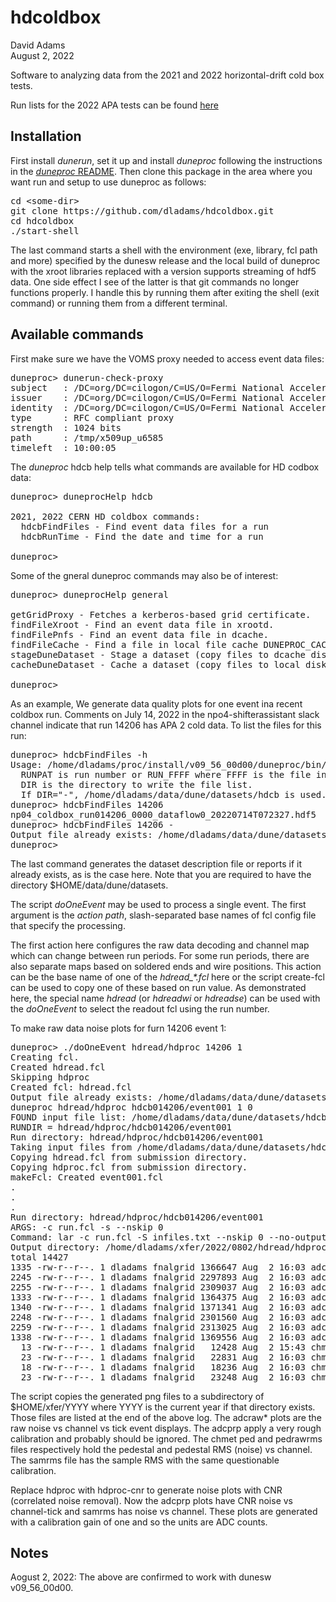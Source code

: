 # hdcoldbox
David Adams  
August 2, 2022

Software to analyzing data from the 2021 and 2022 horizontal-drift cold box tests.

Run lists for the 2022 APA tests can be found [here](https://docs.google.com/spreadsheets/d/1wh8qZTL6iZGQxaHKIjkvGPs81b2g6ReBHMYqCpT59yo/edit#gid=419431128)

## Installation

First install *dunerun*, set it up and install *duneproc* following the instructions in the
[*duneproc* README](https://github.com/dladams/duneproc/blob/master/README.md).
Then clone this package in the area where you want run and setup to use duneproc as follows:

<pre>
cd &lt;some-dir>
git clone https://github.com/dladams/hdcoldbox.git
cd hdcoldbox
./start-shell
</pre>
The last command starts a shell with the environment (exe, library, fcl path and more) specified by the dunesw release and the local build of duneproc
with the xroot libraries replaced with a version supports streaming of hdf5 data.
One side effect I see of the latter is that git commands no longer functions properly.
I handle this by running them after exiting the shell (exit command) or running them from a different terminal.

## Available commands

First make sure we have the VOMS proxy needed to access event data files:
<pre>
duneproc> dunerun-check-proxy
subject   : /DC=org/DC=cilogon/C=US/O=Fermi National Accelerator Laboratory/OU=People/CN=David Adams/CN=UID:dladams/CN=1184421617
issuer    : /DC=org/DC=cilogon/C=US/O=Fermi National Accelerator Laboratory/OU=People/CN=David Adams/CN=UID:dladams
identity  : /DC=org/DC=cilogon/C=US/O=Fermi National Accelerator Laboratory/OU=People/CN=David Adams/CN=UID:dladams
type      : RFC compliant proxy
strength  : 1024 bits
path      : /tmp/x509up_u6585
timeleft  : 10:00:05
</pre>

The *duneproc* hdcb help tells what commands are available for HD codbox data:
<pre>
duneproc> duneprocHelp hdcb

2021, 2022 CERN HD coldbox commands:
  hdcbFindFiles - Find event data files for a run
  hdcbRunTime - Find the date and time for a run

duneproc> 
</pre>
Some of the gneral duneproc commands may also be of interest:
<pre>
duneproc> duneprocHelp general

getGridProxy - Fetches a kerberos-based grid certificate.
findFileXroot - Find an event data file in xrootd.
findFilePnfs - Find an event data file in dcache.
findFileCache - Find a file in local file cache DUNEPROC_CACHE_PATH.
stageDuneDataset - Stage a dataset (copy files to dcache disk).
cacheDuneDataset - Cache a dataset (copy files to local disk).

duneproc> 
</pre>

As an example, We generate data quality plots for one event ina recent coldbox run.
Comments on July 14, 2022 in the npo4-shifterassistant slack channel indicate that run 14206 has APA 2 cold data.
To list the files for this run:
<pre>
duneproc> hdcbFindFiles -h
Usage: /home/dladams/proc/install/v09_56_00d00/duneproc/bin/hdcbFindFiles RUNPAT DIR
  RUNPAT is run number or RUN_FFFF where FFFF is the file index.
  DIR is the directory to write the file list.
  If DIR="-", /home/dladams/data/dune/datasets/hdcb is used.
duneproc> hdcbFindFiles 14206
np04_coldbox_run014206_0000_dataflow0_20220714T072327.hdf5
duneproc> hdcbFindFiles 14206 -
Output file already exists: /home/dladams/data/dune/datasets/hdcb/hdcb014206.txt
duneproc> 
</pre>
The last command generates the dataset description file or reports if it already exists, as is the case here.
Note that you are required to have the directory $HOME/data/dune/datasets.

The script *doOneEvent* may be used to process a single event.
The first argument is the *action path*,  slash-separated base names of fcl config file that specify the processing.

The first action here configures the raw data decoding and channel map which can change between run periods.
For some run periods, there are also separate maps based on soldered ends and wire positions.
This action  can be the base name of one of the *hdread_\*.fcl* here or the script create-fcl can be used to copy
one of these based on run value.
As demonstrated here, the special name *hdread* (or *hdreadwi* or *hdreadse*) can be used with the *doOneEvent*
to select the readout fcl using the run number.

To make raw data noise plots for furn 14206 event 1:
<pre>
duneproc> ./doOneEvent hdread/hdproc 14206 1
Creating fcl.
Created hdread.fcl
Skipping hdproc
Created fcl: hdread.fcl
Output file already exists: /home/dladams/data/dune/datasets/hdcb/hdcb014206.txt
duneproc hdread/hdproc hdcb014206/event001 1 0
FOUND input file list: /home/dladams/data/dune/datasets/hdcb/hdcb014206.txt
RUNDIR = hdread/hdproc/hdcb014206/event001
Run directory: hdread/hdproc/hdcb014206/event001
Taking input files from /home/dladams/data/dune/datasets/hdcb/hdcb014206.txt
Copying hdread.fcl from submission directory.
Copying hdproc.fcl from submission directory.
makeFcl: Created event001.fcl
.
.
.
Run directory: hdread/hdproc/hdcb014206/event001
ARGS: -c run.fcl -s --nskip 0
Command: lar -c run.fcl -S infiles.txt --nskip 0 --no-output
Output directory: /home/dladams/xfer/2022/0802/hdread/hdproc/run014206/event001
total 14427
1335 -rw-r--r--. 1 dladams fnalgrid 1366647 Aug  2 16:03 adcprp_tpp0c_run014206_evt000001.png
2245 -rw-r--r--. 1 dladams fnalgrid 2297893 Aug  2 16:03 adcprp_tpp0u_run014206_evt000001.png
2255 -rw-r--r--. 1 dladams fnalgrid 2309037 Aug  2 16:03 adcprp_tpp0v_run014206_evt000001.png
1333 -rw-r--r--. 1 dladams fnalgrid 1364375 Aug  2 16:03 adcprp_tpp0z_run014206_evt000001.png
1340 -rw-r--r--. 1 dladams fnalgrid 1371341 Aug  2 16:03 adcraw_tpp0c_run014206_evt000001.png
2248 -rw-r--r--. 1 dladams fnalgrid 2301560 Aug  2 16:03 adcraw_tpp0u_run014206_evt000001.png
2259 -rw-r--r--. 1 dladams fnalgrid 2313025 Aug  2 16:03 adcraw_tpp0v_run014206_evt000001.png
1338 -rw-r--r--. 1 dladams fnalgrid 1369556 Aug  2 16:03 adcraw_tpp0z_run014206_evt000001.png
  13 -rw-r--r--. 1 dladams fnalgrid   12428 Aug  2 15:43 chmet_pednoise_tps0_run014206_evt000001.png
  23 -rw-r--r--. 1 dladams fnalgrid   22831 Aug  2 16:03 chmet_pedrawrms_tps0_run014206_evt000001.png
  18 -rw-r--r--. 1 dladams fnalgrid   18236 Aug  2 16:03 chmet_ped_tps0_run014206_evt000001.png
  23 -rw-r--r--. 1 dladams fnalgrid   23248 Aug  2 16:03 chmet_samrms_tps0_run014206_evt000001.png
</pre>
The script copies the generated png files to a subdirectory of $HOME/xfer/YYYY where YYYY is the current year
if that directory exists.
Those files are listed at the end of the above log.
The adcraw* plots are the raw noise vs channel vs tick event displays.
The adcprp apply a very rough calibration and probably should be ignored.
The chmet ped and pedrawrms files respectively hold the pedestal and pedestal RMS (noise) vs channel.
The samrms file has the sample RMS with the same questionable calibration.

Replace hdproc with hdproc-cnr to generate noise plots with CNR (correlated noise removal).
Now the adcprp plots have CNR noise vs channel-tick and samrms has noise vs channel.
These plots are generated with a calibration gain of one and so the units are ADC counts.

## Notes

Aogust 2, 2022: The above are confirmed to work with dunesw v09_56_00d00.
